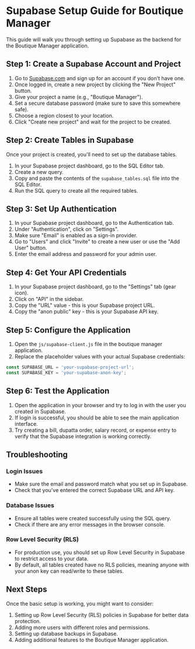 # Supabase Setup Guide for Boutique Manager

This guide will walk you through setting up Supabase as the backend for the Boutique Manager application.

## Step 1: Create a Supabase Account and Project

1. Go to [Supabase.com](https://supabase.com/) and sign up for an account if you don't have one.
2. Once logged in, create a new project by clicking the "New Project" button.
3. Give your project a name (e.g., "Boutique Manager").
4. Set a secure database password (make sure to save this somewhere safe).
5. Choose a region closest to your location.
6. Click "Create new project" and wait for the project to be created.

## Step 2: Create Tables in Supabase

Once your project is created, you'll need to set up the database tables.

1. In your Supabase project dashboard, go to the SQL Editor tab.
2. Create a new query.
3. Copy and paste the contents of the `supabase_tables.sql` file into the SQL Editor.
4. Run the SQL query to create all the required tables.

## Step 3: Set Up Authentication

1. In your Supabase project dashboard, go to the Authentication tab.
2. Under "Authentication", click on "Settings".
3. Make sure "Email" is enabled as a sign-in provider.
4. Go to "Users" and click "Invite" to create a new user or use the "Add User" button.
5. Enter the email address and password for your admin user.

## Step 4: Get Your API Credentials

1. In your Supabase project dashboard, go to the "Settings" tab (gear icon).
2. Click on "API" in the sidebar.
3. Copy the "URL" value - this is your Supabase project URL.
4. Copy the "anon public" key - this is your Supabase API key.

## Step 5: Configure the Application

1. Open the `js/supabase-client.js` file in the boutique manager application.
2. Replace the placeholder values with your actual Supabase credentials:

```javascript
const SUPABASE_URL = 'your-supabase-project-url';
const SUPABASE_KEY = 'your-supabase-anon-key';
```

## Step 6: Test the Application

1. Open the application in your browser and try to log in with the user you created in Supabase.
2. If login is successful, you should be able to see the main application interface.
3. Try creating a bill, dupatta order, salary record, or expense entry to verify that the Supabase integration is working correctly.

## Troubleshooting

### Login Issues
- Make sure the email and password match what you set up in Supabase.
- Check that you've entered the correct Supabase URL and API key.

### Database Issues
- Ensure all tables were created successfully using the SQL query.
- Check if there are any error messages in the browser console.

### Row Level Security (RLS)
- For production use, you should set up Row Level Security in Supabase to restrict access to your data.
- By default, all tables created have no RLS policies, meaning anyone with your anon key can read/write to these tables.

## Next Steps

Once the basic setup is working, you might want to consider:

1. Setting up Row Level Security (RLS) policies in Supabase for better data protection.
2. Adding more users with different roles and permissions.
3. Setting up database backups in Supabase.
4. Adding additional features to the Boutique Manager application.